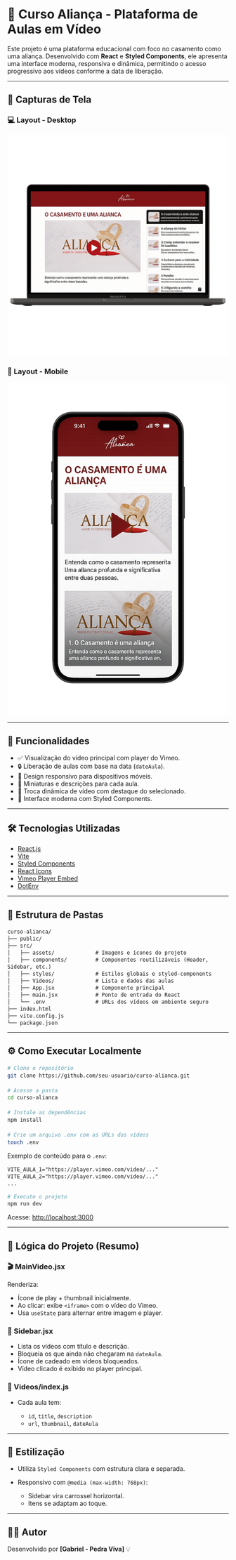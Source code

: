 # 💍 Curso Aliança - Plataforma de Aulas em Vídeo

Este projeto é uma plataforma educacional com foco no casamento como uma aliança. Desenvolvido com **React** e **Styled Components**, ele apresenta uma interface moderna, responsiva e dinâmica, permitindo o acesso progressivo aos vídeos conforme a data de liberação.

---

## 📸 Capturas de Tela

### 💻 Layout - Desktop

![Layout Desktop](./src/assets/desktop.png)

### 📱 Layout - Mobile

![Layout Mobile](./src/assets/mobile.png)

---

## 🚀 Funcionalidades

- ✅ Visualização do vídeo principal com player do Vimeo.
- 🔒 Liberação de aulas com base na data (`dateAula`).
- 🧩 Design responsivo para dispositivos móveis.
- 🎥 Miniaturas e descrições para cada aula.
- 🔁 Troca dinâmica de vídeo com destaque do selecionado.
- 💅 Interface moderna com Styled Components.

---

## 🛠️ Tecnologias Utilizadas

- [React.js](https://reactjs.org/)
- [Vite](https://vitejs.dev/)
- [Styled Components](https://styled-components.com/)
- [React Icons](https://react-icons.github.io/react-icons/)
- [Vimeo Player Embed](https://developer.vimeo.com/player/embedding)
- [DotEnv](https://www.npmjs.com/package/dotenv)

---

## 📂 Estrutura de Pastas

```
curso-alianca/
├── public/
├── src/
│   ├── assets/             # Imagens e ícones do projeto
│   ├── components/         # Componentes reutilizáveis (Header, Sidebar, etc.)
│   ├── styles/             # Estilos globais e styled-components
│   ├── Videos/             # Lista e dados das aulas
│   ├── App.jsx             # Componente principal
│   ├── main.jsx            # Ponto de entrada do React
│   └── .env                # URLs dos vídeos em ambiente seguro
├── index.html
├── vite.config.js
└── package.json
```

---

## ⚙️ Como Executar Localmente

```bash
# Clone o repositório
git clone https://github.com/seu-usuario/curso-alianca.git

# Acesse a pasta
cd curso-alianca

# Instale as dependências
npm install

# Crie um arquivo .env com as URLs dos vídeos
touch .env
```

Exemplo de conteúdo para o `.env`:

```env
VITE_AULA_1="https://player.vimeo.com/video/..."
VITE_AULA_2="https://player.vimeo.com/video/..."
...
```

```bash
# Execute o projeto
npm run dev
```

Acesse: [http://localhost:3000](http://localhost:3000)

---

## 🧠 Lógica do Projeto (Resumo)

### 🎬 MainVideo.jsx

Renderiza:

- Ícone de play + thumbnail inicialmente.
- Ao clicar: exibe `<iframe>` com o vídeo do Vimeo.
- Usa `useState` para alternar entre imagem e player.

### 📑 Sidebar.jsx

- Lista os vídeos com título e descrição.
- Bloqueia os que ainda não chegaram na `dateAula`.
- Ícone de cadeado em vídeos bloqueados.
- Vídeo clicado é exibido no player principal.

### 🧾 Videos/index.js

- Cada aula tem:

  - `id`, `title`, `description`
  - `url`, `thumbnail`, `dateAula`

---

## 💄 Estilização

- Utiliza `Styled Components` com estrutura clara e separada.
- Responsivo com `@media (max-width: 768px)`:

  - Sidebar vira carrossel horizontal.
  - Itens se adaptam ao toque.

---

## 👨‍💻 Autor

Desenvolvido por **\[Gabriel - Pedra Viva]** 💡
